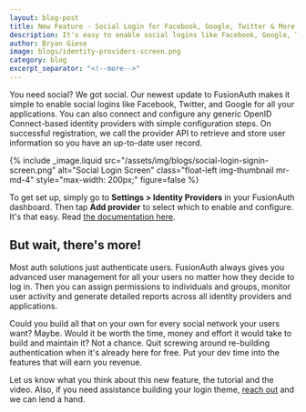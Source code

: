 ```yaml
---
layout: blog-post
title: New Feature - Social Login for Facebook, Google, Twitter & More
description: It's easy to enable social logins like Facebook, Google, Twitter and OpenID Connect with FusionAuth.
author: Bryan Giese
image: blogs/identity-providers-screen.png
category: blog
excerpt_separator: "<!--more-->"
---
```


You need social? We got social. Our newest update to FusionAuth makes it simple to enable social logins like Facebook, Twitter, and Google for all your applications. You can also connect and configure any generic OpenID Connect-based identity providers with simple configuration steps. On successful registration, we call the provider API to retrieve and store user information so you have an up-to-date user record.

<!--more-->

{% include _image.liquid src="/assets/img/blogs/social-login-signin-screen.png" alt="Social Login Screen" class="float-left img-thumbnail mr-md-4" style="max-width: 200px;" figure=false %}

To get set up, simply go to **Settings > Identity Providers** in your FusionAuth dashboard. Then tap **Add provider** to select which to enable and configure. It's that easy. Read [the documentation here](/docs/v1/tech/identity-providers/).

## But wait, there's more!

Most auth solutions just authenticate users. FusionAuth always gives you advanced user management for all your users no matter how they decide to log in. Then you can assign permissions to individuals and groups, monitor user activity and generate detailed reports across all identity providers and applications.

Could you build all that on your own for every social network your users want? Maybe. Would it be worth the time, money and effort it would take to build and maintain it? Not a chance. Quit screwing around re-building authentication when it's already here for free. Put your dev time into the features that will earn you revenue.

Let us know what you think about this new feature, the tutorial and the video. Also, if you need assistance building your login theme, [reach out](/contact) and we can lend a hand.
